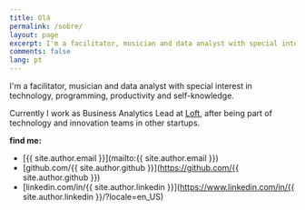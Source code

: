 ```yaml
---
title: Olá
permalink: /sobre/
layout: page
excerpt: I'm a facilitator, musician and data analyst with special interest in technology, programming, productivity and self-knowledge.
comments: false
lang: pt
---
```


I'm a facilitator, musician and data analyst with special interest in technology, programming, productivity and self-knowledge.

Currently I work as Business Analytics Lead at [Loft](https://www.loft.com.br), after being part of technology and innovation teams in other startups.

**find me:**

- [{{ site.author.email }}](mailto:{{ site.author.email }})
- [github.com/{{ site.author.github }}](https://github.com/{{ site.author.github }})
- [linkedin.com/in/{{ site.author.linkedin }}](https://www.linkedin.com/in/{{ site.author.linkedin }}/?locale=en_US)
